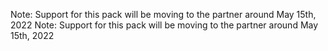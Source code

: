 Note: Support for this pack will be moving to the partner around May 15th, 2022
Note: Support for this pack will be moving to the partner around May 15th, 2022
